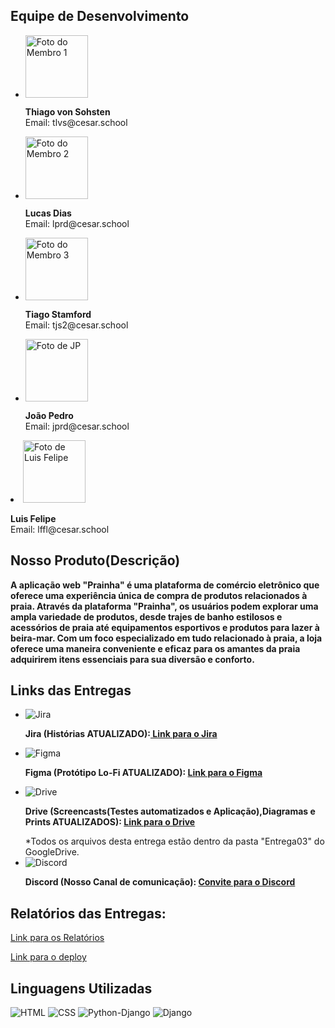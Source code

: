   <h2>Equipe de Desenvolvimento</h2>
  <ul>
    <li>
      <img src="https://media.licdn.com/dms/image/D4D03AQFn0xjo-w_sqA/profile-displayphoto-shrink_200_200/0/1696353347834?e=1703721600&v=beta&t=78K1lmvIbA-wQm6qnpk9e4sBBn-Tx-6mpfPdo50bcLA" alt="Foto do Membro 1" width="100">
      <p><strong>Thiago von Sohsten</strong><br>Email: tlvs@cesar.school</p>
    </li>
    <li>
      <img src="https://media.licdn.com/dms/image/D4D03AQEVBLLBwxQtAw/profile-displayphoto-shrink_200_200/0/1692071479436?e=1703721600&v=beta&t=HZ_Et13Y1q9t0lerGzIgnO12zifzBaVLZJfaznQnCK0" alt="Foto do Membro 2" width="100">
      <p><strong>Lucas Dias</strong><br>Email: lprd@cesar.school</p>
    </li>
    <li>
      <img src="https://media.licdn.com/dms/image/D4D03AQE24HnK2quhIA/profile-displayphoto-shrink_200_200/0/1683226976049?e=1703721600&v=beta&t=Jm3lnQmDkaKmH1LLn_b2XgKVIhz5JZryYvKTPFzLtDc" alt="Foto do Membro 3" width="100">
      <p><strong>Tiago Stamford</strong><br>Email: tjs2@cesar.school</p>
    </li>
     <li>
      <img src="https://media.licdn.com/dms/image/C4E03AQFNx_SdHL32vA/profile-displayphoto-shrink_200_200/0/1660256684950?e=1704326400&v=beta&t=cZCQ1J7Hxv9VBh3k9t0etlLavauJhquwu1BNS_LBKEw" alt="Foto de JP" width="100">
      <p><strong>João Pedro</strong><br>Email: jprd@cesar.school</p>
    </li>
  </ul>
    <li>
      <img src="https://pps.whatsapp.net/v/t61.24694-24/375630183_698249455455955_867047080040831140_n.jpg?ccb=11-4&oh=01_AdTs2mb8AUO36eEKPN3L3seyeXNjBmvF8dsMEla_aKRTRQ&oe=65187404&_nc_sid=000000&_nc_cat=108" alt="Foto de Luis Felipe" width="100">
      <p><strong>Luis Felipe</strong><br>Email: lffl@cesar.school</p>
    </li>
  </ul>
  
  <h2>Nosso Produto(Descrição)</h2>
  <p><strong> A aplicação web "Prainha" é uma plataforma de comércio eletrônico que oferece uma experiência única de compra de produtos relacionados à praia. Através da plataforma "Prainha", os usuários podem explorar uma ampla variedade de produtos, desde trajes de banho estilosos e acessórios de praia até equipamentos esportivos e produtos para lazer à beira-mar. Com um foco especializado em tudo relacionado à praia, a loja oferece uma maneira conveniente e eficaz para os amantes da praia adquirirem itens essenciais para sua diversão e conforto.</strong></p>
<h2>Links das Entregas</h2>
<ul>
  <li>
    <img src="https://upload.wikimedia.org/wikipedia/commons/thumb/3/38/JIRA.png/220px-JIRA.png" alt="Jira">
    <p><strong>Jira (Histórias ATUALIZADO):<a href="https://praioca.atlassian.net/jira/software/projects/PRAIOC/boards/2/backlog"> Link para o Jira</a></strong></p>
  </li>
  <li>
    <img src="https://yt3.googleusercontent.com/ytc/AOPolaSniT6fNseJ5-j8Y5nGJoBdXG3qX7aWq-HXOrkQkw=s176-c-k-c0x00ffffff-no-rj" alt="Figma">
    <p><strong>Figma (Protótipo Lo-Fi ATUALIZADO):  <a href="https://www.figma.com/file/UTJ9BWlGEv3UZyJ8s1EcR0/Loja-de-Praia?type=design&node-id=1%3A150&mode=design&t=I2mxal7JuisO86Rt-1">Link para o Figma</a> </strong></p>
  </li>
  <li>
    <img src="https://yt3.googleusercontent.com/IKyXeSMd3DtfAjRGyKicdwlrzD4bIGdpsRepFg6yJ5cUloq7AilRgUQjK7yPeNVNQguNh09r=s176-c-k-c0x00ffffff-no-rj" alt="Drive">
    <p><strong>Drive (Screencasts(Testes automatizados e Aplicação),Diagramas e Prints ATUALIZADOS): <a href="https://drive.google.com/drive/folders/1IQZgEtp__vsEfwzfm4nDA6aC549rs3jV?usp=drive_link">Link para o Drive</a></strong></p>
    *Todos os arquivos desta entrega estão dentro da pasta "Entrega03" do GoogleDrive.
   

  </li>
  <li>
    <img src="https://yt3.googleusercontent.com/ytc/AOPolaTKptMl3ECOuY8yZ8qUj-faXoDTTQbP6u2KIwQh8w=s176-c-k-c0x00ffffff-no-rj" alt="Discord">
    <p><strong>Discord (Nosso Canal de comunicação): <a href="https://discord.gg/nVQrqERY">Convite para o Discord</a></strong></p>
  </li>
</ul>
<h2>Relatórios das Entregas:</h2>
  <a href="https://docs.google.com/document/d/1q_XaxhW-PgYSNCg7tteiHFNpBDH7XCncsqYU4wfY-uI/edit?usp=sharing">Link para os Relatórios</a>
<div style="text-align: justify;">
  
 
 <a href="prainha.azurewebsites.net">Link para o deploy</a>


 
   <h2>Linguagens Utilizadas</h2>
  <img src="https://upload.wikimedia.org/wikipedia/commons/thumb/6/61/HTML5_logo_and_wordmark.svg/200px-HTML5_logo_and_wordmark.svg.png" alt="HTML">
  <img src="https://upload.wikimedia.org/wikipedia/commons/thumb/d/d5/CSS3_logo_and_wordmark.svg/100px-CSS3_logo_and_wordmark.svg.png" alt="CSS">
  <img src="https://upload.wikimedia.org/wikipedia/commons/thumb/f/f8/Python_logo_and_wordmark.svg/260px-Python_logo_and_wordmark.svg.png" alt="Python-Django">
  <img src="https://upload.wikimedia.org/wikipedia/commons/thumb/7/75/Django_logo.svg/220px-Django_logo.svg.png" alt="Django">
</body>
</html>
